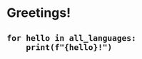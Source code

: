 <h1>
  
  Greetings!
  <h2>
    
    for hello in all_languages:
        print(f"{hello}!")
    
  </h2>
  
</h1>


